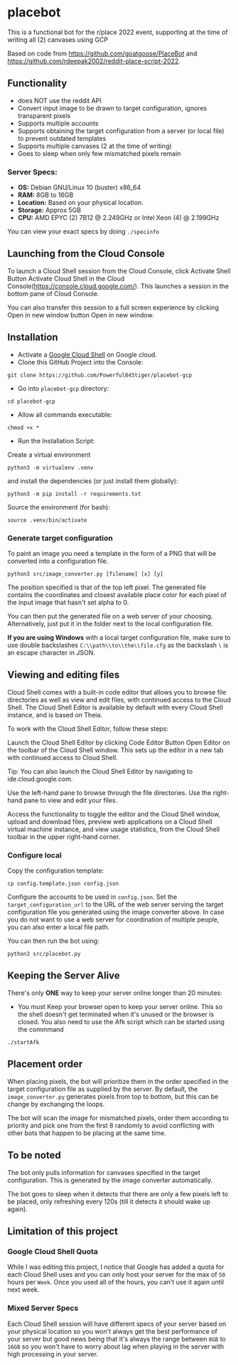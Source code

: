 # placebot

This is a functional bot for the r/place 2022 event, supporting at the time of writing all (2) canvases using GCP

Based on code from https://github.com/goatgoose/PlaceBot and https://github.com/rdeepak2002/reddit-place-script-2022.

## Functionality
- does NOT use the reddit API
- Convert input image to be drawn to target configuration, ignores transparent pixels
- Supports multiple accounts
- Supports obtaining the target configuration from a server (or local file) to prevent outdated templates
- Supports multiple canvases (2 at the time of writing)
- Goes to sleep when only few mismatched pixels remain

### Server Specs:
- **OS:** Debian GNU/Linux 10 (buster) x86_64
- **RAM:** 8GB to 16GB
- **Location:** Based on your physical location.
- **Storage:** Approx 5GB
- **CPU:**  AMD EPYC (2) 7B12 @ 2.249GHz or Intel Xeon (4) @ 2.199GHz

You can view your exact specs by doing `./specinfo`

## Launching from the Cloud Console
To launch a Cloud Shell session from the Cloud Console, click Activate Shell Button Activate Cloud Shell in the Cloud Console(https://console.cloud.google.com/). This launches a session in the bottom pane of Cloud Console.

You can also transfer this session to a full screen experience by clicking Open in new window button Open in new window.

## Installation
* Activate a [Google Cloud Shell](https://console.cloud.google.com/) on Google cloud.
* Clone this GitHub Project into the Console:
```
git clone https://github.com/Powerful845tiger/placebot-gcp
```
* Go into `placebot-gcp` directory:
```
cd placebot-gcp
```
* Allow all commands executable:
```
chmod +x *
```
* Run the Installation Script:

Create a virtual environment
```
python3 -m virtualenv .venv
```

and install the dependencies (or just install them globally):
```
python3 -m pip install -r requirements.txt
```

Source the environment (for bash):
```
source .venv/bin/activate
```

### Generate target configuration
To paint an image you need a template in the form of a PNG that will be converted into a configuration file. 
```
python3 src/image_converter.py [filename] [x] [y]
```
The position specified is that of the top left pixel.
The generated file contains the coordinates and closest available place color for each pixel of the input image that hasn't set alpha to 0.

You can then put the generated file on a web server of your choosing.
Alternatively, just put it in the folder next to the local configuration file.

**If you are using Windows** with a local target configuration file, make sure to use double backslashes `C:\\path\\to\\the\\file.cfg` as the backslash `\` is an escape character in JSON.

## Viewing and editing files
Cloud Shell comes with a built-in code editor that allows you to browse file directories as well as view and edit files, with continued access to the Cloud Shell. The Cloud Shell Editor is available by default with every Cloud Shell instance, and is based on Theia.

To work with the Cloud Shell Editor, follow these steps:

Launch the Cloud Shell Editor by clicking Code Editor Button Open Editor on the toolbar of the Cloud Shell window. This sets up the editor in a new tab with continued access to Cloud Shell.

Tip: You can also launch the Cloud Shell Editor by navigating to ide.cloud.google.com.

Use the left-hand pane to browse through the file directories. Use the right-hand pane to view and edit your files.

Access the functionality to toggle the editor and the Cloud Shell window, upload and download files, preview web applications on a Cloud Shell virtual machine instance, and view usage statistics, from the Cloud Shell toolbar in the upper right-hand corner.

### Configure local

Copy the configuration template:
```
cp config.template.json config.json
```

Configure the accounts to be used in `config.json`.
Set the ```target_configuration_url``` to the URL of the web server serving the target configuration file you generated using the image converter above. In case you do not want to use a web server for coordination of multiple people, you can also enter a local file path.

You can then run the bot using:
```
python3 src/placebot.py
```
## Keeping the Server Alive
There's only **ONE** way to keep your server online longer than 20 minutes:
- You must Keep your browser open to keep your server online. This so the shell doesn't get terminated when it's unused or the browser is closed. You also need to use the Afk script which can be started using the commmand
```
./startAfk
```

## Placement order
When placing pixels, the bot will prioritize them in the order specified in the target configuration file as supplied by the server. By default, the `image_converter.py` generates pixels from top to bottom, but this can be change by exchanging the loops.

The bot will scan the image for mismatched pixels, order them according to priority and pick one from the first 8 randomly to avoid conflicting with other bots that happen to be placing at the same time.

## To be noted
The bot only pulls information for canvases specified in the target configuration. This is generated by the image converter automatically.

The bot goes to sleep when it detects that there are only a few pixels left to be placed, only refreshing every 120s (till it detects it should wake up again).



## Limitation of this project
### Google Cloud Shell Quota
While I was editing this project, I notice that Google has added a quota for each Cloud Shell uses and you can only host your server for the max of `50` hours per `Week`.
Once you used all of the hours, you can't use it again until next week.
### Mixed Server Specs
Each Cloud Shell session will have different specs of your server based on your physical location so you won't always get the best performance of your server but good news being that it's always the range between `8GB` to `16GB` so you won't have to worry about lag when playing in the server with high processing in your server.
